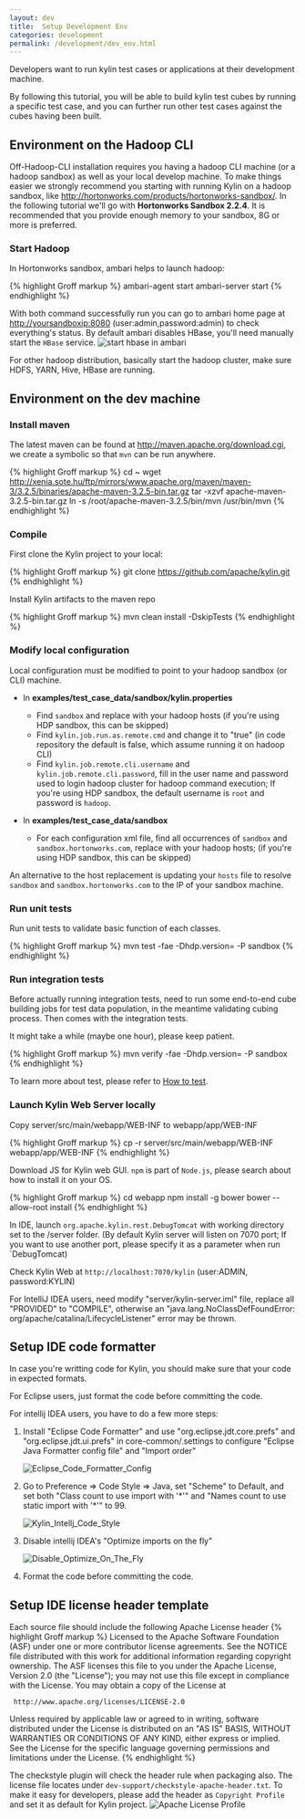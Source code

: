 ```yaml
---
layout: dev
title:  Setup Development Env
categories: development
permalink: /development/dev_env.html
---
```


Developers want to run kylin test cases or applications at their development machine. 

By following this tutorial, you will be able to build kylin test cubes by running a specific test case, and you can further run other test cases against the cubes having been built.

## Environment on the Hadoop CLI

Off-Hadoop-CLI installation requires you having a hadoop CLI machine (or a hadoop sandbox) as well as your local develop machine. To make things easier we strongly recommend you starting with running Kylin on a hadoop sandbox, like <http://hortonworks.com/products/hortonworks-sandbox/>. In the following tutorial we'll go with **Hortonworks Sandbox 2.2.4**. It is recommended that you provide enough memory to your sandbox, 8G or more is preferred.

### Start Hadoop

In Hortonworks sandbox, ambari helps to launch hadoop:

{% highlight Groff markup %}
ambari-agent start
ambari-server start
{% endhighlight %}
	
With both command successfully run you can go to ambari home page at <http://yoursandboxip:8080> (user:admin,password:admin) to check everything's status. By default ambari disables HBase, you'll need manually start the `HBase` service.
![start hbase in ambari](https://raw.githubusercontent.com/KylinOLAP/kylinolap.github.io/master/docs/installation/starthbase.png)

For other hadoop distribution, basically start the hadoop cluster, make sure HDFS, YARN, Hive, HBase are running.


## Environment on the dev machine


### Install maven

The latest maven can be found at <http://maven.apache.org/download.cgi>, we create a symbolic so that `mvn` can be run anywhere.

{% highlight Groff markup %}
cd ~
wget http://xenia.sote.hu/ftp/mirrors/www.apache.org/maven/maven-3/3.2.5/binaries/apache-maven-3.2.5-bin.tar.gz
tar -xzvf apache-maven-3.2.5-bin.tar.gz
ln -s /root/apache-maven-3.2.5/bin/mvn /usr/bin/mvn
{% endhighlight %}

### Compile

First clone the Kylin project to your local:

{% highlight Groff markup %}
git clone https://github.com/apache/kylin.git
{% endhighlight %}
	
Install Kylin artifacts to the maven repo

{% highlight Groff markup %}
mvn clean install -DskipTests
{% endhighlight %}

### Modify local configuration

Local configuration must be modified to point to your hadoop sandbox (or CLI) machine. 

* In **examples/test_case_data/sandbox/kylin.properties**
   * Find `sandbox` and replace with your hadoop hosts (if you're using HDP sandbox, this can be skipped)
   * Find `kylin.job.run.as.remote.cmd` and change it to "true" (in code repository the default is false, which assume running it on hadoop CLI)
   * Find `kylin.job.remote.cli.username` and `kylin.job.remote.cli.password`, fill in the user name and password used to login hadoop cluster for hadoop command execution; If you're using HDP sandbox, the default username is `root` and password is `hadoop`.

* In **examples/test_case_data/sandbox**
   * For each configuration xml file, find all occurrences of `sandbox` and `sandbox.hortonworks.com`, replace with your hadoop hosts; (if you're using HDP sandbox, this can be skipped)

An alternative to the host replacement is updating your `hosts` file to resolve `sandbox` and `sandbox.hortonworks.com` to the IP of your sandbox machine.

### Run unit tests
Run unit tests to validate basic function of each classes.

{% highlight Groff markup %}
mvn test -fae -Dhdp.version=<hdp-version> -P sandbox
{% endhighlight %}

### Run integration tests
Before actually running integration tests, need to run some end-to-end cube building jobs for test data population, in the meantime validating cubing process. Then comes with the integration tests.

It might take a while (maybe one hour), please keep patient.
 
{% highlight Groff markup %}
mvn verify -fae -Dhdp.version=<hdp-version> -P sandbox
{% endhighlight %}

To learn more about test, please refer to [How to test](/development/howto_test.html).

### Launch Kylin Web Server locally

Copy server/src/main/webapp/WEB-INF to webapp/app/WEB-INF 

{% highlight Groff markup %}
cp -r server/src/main/webapp/WEB-INF webapp/app/WEB-INF 
{% endhighlight %}

Download JS for Kylin web GUI. `npm` is part of `Node.js`, please search about how to install it on your OS.

{% highlight Groff markup %}
cd webapp
npm install -g bower
bower --allow-root install
{% endhighlight %}

In IDE, launch `org.apache.kylin.rest.DebugTomcat` with working directory set to the /server folder. (By default Kylin server will listen on 7070 port; If you want to use another port, please specify it as a parameter when run `DebugTomcat)

Check Kylin Web at `http://localhost:7070/kylin` (user:ADMIN, password:KYLIN)

For IntelliJ IDEA users, need modify "server/kylin-server.iml" file, replace all "PROVIDED" to "COMPILE", otherwise an "java.lang.NoClassDefFoundError: org/apache/catalina/LifecycleListener" error may be thrown.

## Setup IDE code formatter

In case you're writting code for Kylin, you should make sure that your code in expected formats.

For Eclipse users, just format the code before committing the code.

For intellij IDEA users, you have to do a few more steps:

1. Install "Eclipse Code Formatter" and use "org.eclipse.jdt.core.prefs" and "org.eclipse.jdt.ui.prefs" in core-common/.settings to configure "Eclipse Java Formatter config file" and "Import order"

	![Eclipse_Code_Formatter_Config](/images/develop/eclipse_code_formatter_config.png)

2. Go to Preference => Code Style => Java, set "Scheme" to Default, and set both "Class count to use import with '\*'" and "Names count to use static import with '\*'" to 99.

	![Kylin_Intellj_Code_Style](/images/develop/kylin-intellij-code-style.png)

3. Disable intellij IDEA's "Optimize imports on the fly"

	![Disable_Optimize_On_The_Fly](/images/develop/disable_import_on_the_fly.png)

3. Format the code before committing the code.

## Setup IDE license header template

Each source file should include the following Apache License header
{% highlight Groff markup %}
Licensed to the Apache Software Foundation (ASF) under one
or more contributor license agreements.  See the NOTICE file
distributed with this work for additional information
regarding copyright ownership.  The ASF licenses this file
to you under the Apache License, Version 2.0 (the
"License"); you may not use this file except in compliance
with the License.  You may obtain a copy of the License at

     http://www.apache.org/licenses/LICENSE-2.0

Unless required by applicable law or agreed to in writing, software
distributed under the License is distributed on an "AS IS" BASIS,
WITHOUT WARRANTIES OR CONDITIONS OF ANY KIND, either express or implied.
See the License for the specific language governing permissions and
limitations under the License.
{% endhighlight %}

The checkstyle plugin will check the header rule when packaging also. The license file locates under `dev-support/checkstyle-apache-header.txt`. To make it easy for developers, please add the header as `Copyright Profile` and set it as default for Kylin project.
![Apache License Profile](/images/develop/intellij_apache_license.png)